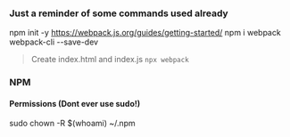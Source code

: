 ### Just a reminder of some commands used already
npm init -y
https://webpack.js.org/guides/getting-started/
npm i webpack webpack-cli --save-dev
> Create index.html and index.js
`npx webpack`

### NPM

#### Permissions (Dont ever use sudo!)
sudo chown -R $(whoami) ~/.npm

